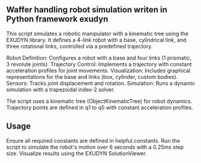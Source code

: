 ## Waffer handling robot simulation writen in Python framework exudyn

This script simulates a robotic manipulator with a kinematic tree using the EXUDYN library. It defines a 4-link robot with a base, cylindrical link, and three rotational links, controlled via a predefined trajectory.

Robot Definition: Configures a robot with a base and four links (1 prismatic, 3 revolute joints).
Trajectory Control: Implements a trajectory with constant acceleration profiles for joint movements.
Visualization: Includes graphical representations for the base and links (box, cylinder, custom bodies).
Sensors: Tracks joint displacement and rotation.
Simulation: Runs a dynamic simulation with a trapezoidal index-2 solver.

The script uses a kinematic tree (ObjectKinematicTree) for robot dynamics.
Trajectory points are defined in q1 to q5 with constant acceleration profiles.

## Usage
Ensure all required constants are defined in helpful.constants.
Run the script to simulate the robot's motion over 6 seconds with a 0.25ms step size.
Visualize results using the EXUDYN SolutionViewer.
